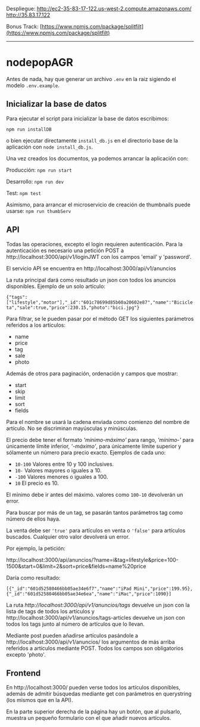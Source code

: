 Despliegue: http://ec2-35-83-17-122.us-west-2.compute.amazonaws.com/
            http://35.83.17.122

Bonus Track: [https://www.npmjs.com/package/splitfilt](https://www.npmjs.com/package/splitfilt)

---

# nodepopAGR

Antes de nada, hay que generar un archivo `.env` en la raiz sigiendo el modelo `.env.example`.

## Inicializar la base de datos

Para ejecutar el script para inicializar la base de datos escribimos:

`npm run installDB`

o bien ejecutar directamente `install_db.js` en el directorio base de la aplicación con `node install_db.js`.

Una vez creados los documentos, ya podemos arrancar la aplicación con:

Producción: `npm run start`

Desarrollo: `npm run dev`

Test: `npm test`

Asímismo, para arrancar el microservicio de creación de thumbnails puede usarse: `npm run thumbServ`

## API

Todas las operaciones, excepto el login requieren autenticación.
Para la autenticación es necesario una petición POST a http://localhost:3000/api/v1/loginJWT con los campos 'email' y 'password'.

El servicio API se encuentra en http://localhost:3000/api/v1/anuncios

La ruta principal dará como resultado un json con todos los anuncios disponibles. Ejemplo de un solo artículo:

`{"tags":["lifestyle","motor"],"_id":"601c78699d85b60a20602e87","name":"Bicicleta","sale":true,"price":230.15,"photo":"bici.jpg"}`

Para filtrar, se le pueden pasar por el método GET los siguientes parámetros referidos a los artículos:

- name
- price
- tag
- sale
- photo

Además de otros para paginación, ordenación y campos que mostrar:

- start
- skip
- limit
- sort
- fields

Para el nombre se usará la cadena enviada como comienzo del nombre de artículo. No se discriminan mayúsculas y minúsculas.

El precio debe tener el formato _'mínimo-máximo'_ para rango, _'mínimo-'_ para únicamente límite inferior, _'-máximo'_, para únicamente límite superior y sólamente un número para precio exacto.
Ejemplos de cada uno:

- `10-100` Valores entre 10 y 100 inclusives.
- `10-` Valores mayores o iguales a 10.
- `-100` Valores menores o iguales a 100.
- `10` El precio es 10.

El mínimo debe ir antes del máximo. valores como `100-10` devolverán un error.

Para buscar por más de un tag, se pasarán tantos parámetros tag como número de ellos haya.

La venta debe ser `'true'` para artículos en venta o `'false'` para artículos buscados. Cualquier otro valor devolverá un error.

Por ejemplo, la petición:

http://localhost:3000/api/anuncios/?name=i&tag=lifestyle&price=100-1500&start=0&limit=2&sort=price&fields=name%20price

Daría como resultado:

`[{"_id":"601d52580466bb05ae34e6f7","name":"iPad Mini","price":199.95},{"_id":"601d52580466bb05ae34e6ea","name":"iMac","price":1090}]`

La ruta _http://localhost:3000/api/v1/anuncios/tags_ devuelve un json con la lista de tags de todos los artículos y http://localhost:3000/api/v1/anuncios/tags-articles devuelve un json con todos los tags junto al número de artículos que lo llevan.

Mediante post pueden añadirse artículos pasándole a http://localhost:3000/api/v1/anuncios/ los argumentos de más arriba referidos a artículos mediante POST. Todos los campos son obligatorios excepto 'photo'.

## Frontend

En http://localhost:3000/ pueden verse todos los artículos disponibles, además de admitir búsquedas mediante get con parámetros en querystring (los mismos que en la API).

En la parte superior derecha de la página hay un botón, que al pulsarlo, muestra un pequeño formulario con el que añadir nuevos artículos.
